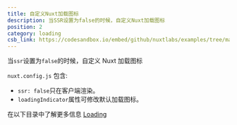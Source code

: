 ```yaml
---
title: 自定义Nuxt加载图标
description: 当SSR设置为false的时候，自定义Nuxt加载图标
position: 2
category: loading
csb_link: https://codesandbox.io/embed/github/nuxtlabs/examples/tree/master/loading/customize-loading-indicator?fontsize=14&hidenavigation=1&module=%2Fnuxt.config.js&theme=dark&view=editor
---
```


当`ssr`设置为`false`的时候，自定义 Nuxt 加载图标

<example-intro></example-intro>

`nuxt.config.js` 包含:

- `ssr: false`只在客户端渲染。
- `loadingIndicator`属性可修改默认加载图标。

<base-alert type="next">

在以下目录中了解更多信息 [Loading](/docs/2.x/features/loading)

</base-alert>

<code-sandbox :src="csb_link"></code-sandbox>
